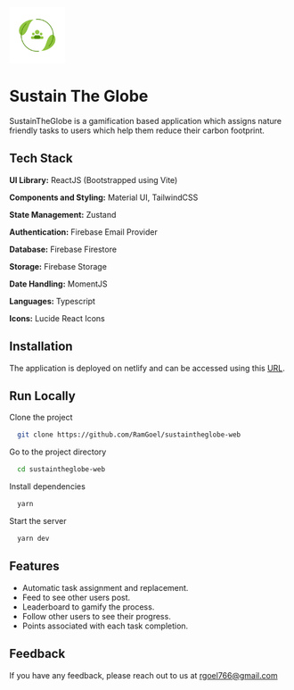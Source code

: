 

<img src="https://raw.githubusercontent.com/RamGoel/sustaintheglobe-web/master/src/assets/icons/icon.png?token=GHSAT0AAAAAACOQQCWWFOYCM5EUTOKIKP5QZO3EQRA" width=100 height=100>

# Sustain The Globe

SustainTheGlobe is a gamification based application which assigns nature friendly tasks to users which help them reduce their carbon footprint.



## Tech Stack

**UI Library:** ReactJS (Bootstrapped using Vite)

**Components and Styling:** Material UI, TailwindCSS

**State Management:** Zustand

**Authentication:** Firebase Email Provider

**Database:** Firebase Firestore

**Storage:** Firebase Storage

**Date Handling:** MomentJS

**Languages:** Typescript

**Icons:** Lucide React Icons



## Installation

The application is deployed on netlify and can be accessed using this [URL](https://sustain-globe.netlify.app/).


## Run Locally

Clone the project

```bash
  git clone https://github.com/RamGoel/sustaintheglobe-web
```

Go to the project directory

```bash
  cd sustaintheglobe-web
```

Install dependencies

```bash
  yarn
```

Start the server

```bash
  yarn dev
```


## Features

- Automatic task assignment and replacement.
- Feed to see other users post.
- Leaderboard to gamify the process.
- Follow other users to see their progress.
- Points associated with each task completion.


## Feedback

If you have any feedback, please reach out to us at rgoel766@gmail.com

